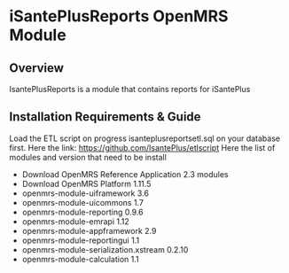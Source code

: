 iSantePlusReports OpenMRS Module
=====================================

Overview
-------------------------------------

IsantePlusReports is a module that contains reports for iSantePlus


Installation Requirements & Guide
-------------------------------------

Load the ETL script on progress isanteplusreportsetl.sql on your database first.
Here the link: https://github.com/IsantePlus/etlscript
Here the list of modules and version that need to be install
- Download OpenMRS Reference Application 2.3 modules 
- Download OpenMRS Platform 1.11.5
- openmrs-module-uiframework 3.6
- openmrs-module-uicommons 1.7
- openmrs-module-reporting 0.9.6
- openmrs-module-emrapi 1.12
- openmrs-module-appframework 2.9
- openmrs-module-reportingui 1.1
- openmrs-module-serialization.xstream 0.2.10
- openmrs-module-calculation 1.1

